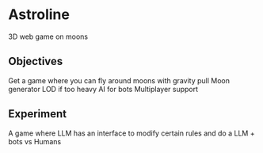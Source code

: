 # Astroline
3D web game on moons

## Objectives

Get a game where you can fly around moons with gravity pull
Moon generator
LOD if too heavy
AI for bots
Multiplayer support

## Experiment

A game where LLM has an interface to modify certain rules and do a LLM + bots vs Humans

